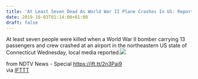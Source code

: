 ```yaml
---
title: 'At Least Seven Dead As World War II Plane Crashes In US: Reports'
date: 2019-10-03T01:14:00+01:00
draft: false
---
```


At least seven people were killed when a World War II bomber carrying 13 passengers and crew crashed at an airport in the northeastern US state of Connecticut Wednesday, local media reported.![](http://feeds.feedburner.com/~r/NDTV-LatestNews/~4/8HCIGYjD1Fk)  
  
from NDTV News - Special https://ift.tt/2n3Pai9  
via [IFTTT](https://ifttt.com/?ref=da&site=blogger)